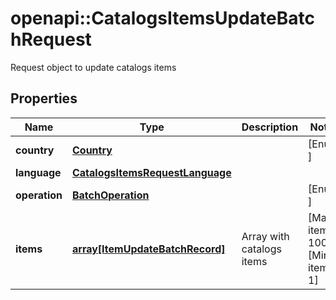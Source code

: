 # openapi::CatalogsItemsUpdateBatchRequest

Request object to update catalogs items

## Properties
Name | Type | Description | Notes
------------ | ------------- | ------------- | -------------
**country** | [**Country**](Country.md) |  | [Enum: ] 
**language** | [**CatalogsItemsRequestLanguage**](CatalogsItemsRequest_language.md) |  | 
**operation** | [**BatchOperation**](BatchOperation.md) |  | [Enum: ] 
**items** | [**array[ItemUpdateBatchRecord]**](ItemUpdateBatchRecord.md) | Array with catalogs items | [Max. items: 1000] [Min. items: 1] 


